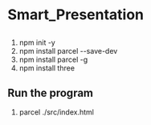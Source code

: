 # Smart_Presentation

## 
1. npm init -y
2. npm install parcel --save-dev
3. npm install parcel -g
4. npm install three


## Run the program
1. parcel ./src/index.html

